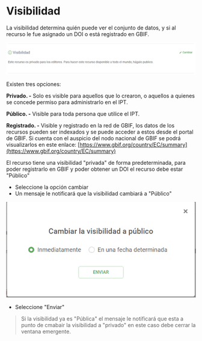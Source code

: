 # Visibilidad

La visibilidad determina quién puede ver el conjunto de datos, y si al recurso le fue asignado un DOI o está registrado en GBIF.&#x20;

![](<../.gitbook/assets/image (5) (2).png>)

Existen tres opciones:&#x20;

**Privado. -** Solo es visible para aquellos que lo crearon, o aquellos a quienes se concede permiso para administrarlo en el IPT.&#x20;

**Público. -** Visible para toda persona que utilice el IPT.&#x20;

**Registrado. -** Visible y registrado en la red de GBIF, los datos de los recursos pueden ser indexados y se puede acceder a estos desde el portal de GBIF. Si cuenta con el auspicio del nodo nacional de GBIF se podrá visualizarlos en este enlace: [https://www.gbif.org/country/EC/summary](https://www.gbif.org/country/EC/summary)

El recurso tiene una visibilidad "privada" de forma predeterminada, para poder registrarlo en GBIF y poder obtener un DOI el recurso debe estar "Público"

* Seleccione la opción cambiar
* Un mensaje le notificará que la visibilidad cambiará a "Público"

![](<../.gitbook/assets/image (2).png>)

* Seleccione "Enviar"

> Si la visibilidad ya es "Pública" el mensaje le notificará que esta a punto de cmabair la visibilidad a "privado" en este caso debe cerrar la ventana emergente.
